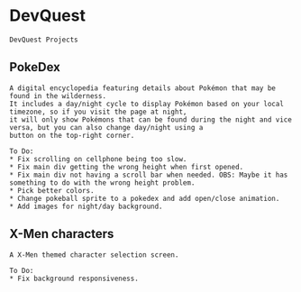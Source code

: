 # DevQuest
    DevQuest Projects

## PokeDex
    A digital encyclopedia featuring details about Pokémon that may be found in the wilderness.
    It includes a day/night cycle to display Pokémon based on your local timezone, so if you visit the page at night,
    it will only show Pokémons that can be found during the night and vice versa, but you can also change day/night using a
    button on the top-right corner.
    
    To Do: 
    * Fix scrolling on cellphone being too slow.
    * Fix main div getting the wrong height when first opened.
    * Fix main div not having a scroll bar when needed. OBS: Maybe it has something to do with the wrong height problem.
    * Pick better colors.
    * Change pokeball sprite to a pokedex and add open/close animation.
    * Add images for night/day background.

## X-Men characters
    A X-Men themed character selection screen.

    To Do:
    * Fix background responsiveness.